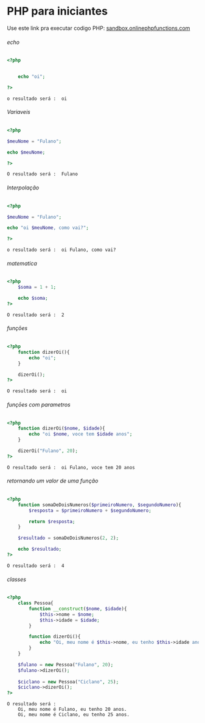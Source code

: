# PHP para iniciantes

Use este link pra executar codigo PHP: [sandbox.onlinephpfunctions.com](http://sandbox.onlinephpfunctions.com/)

###### echo
```php
<?php


    echo "oi";

?>
```
```
o resultado será :  oi
```


###### Variaveis
```php
<?php

$meuNome = "Fulano";

echo $meuNome; 

?>
```
```
O resultado será :  Fulano
```

###### Interpolação
```php
<?php

$meuNome = "Fulano";

echo "oi $meuNome, como vai?"; 

?>
```
```
o resultado será :  oi Fulano, como vai?
```

###### matematica
```php
<?php
    $soma = 1 + 1;

    echo $soma;
?>
```
```
O resultado será :  2
```


###### funçōes
```php
<?php
    function dizerOi(){
        echo "oi";
    }

    dizerOi();
?>
```
```
O resultado será :  oi
```


###### funçōes com parametros
```php
<?php
    function dizerOi($nome, $idade){
        echo "oi $nome, voce tem $idade anos";
    }

    dizerOi("Fulano", 20);
?>
```
```
O resultado será :  oi Fulano, voce tem 20 anos
```


###### retornando um valor de uma função
```php
<?php
    function somaDeDoisNumeros($primeiroNumero, $segundoNumero){
        $resposta = $primeiroNumero + $segundoNumero;

        return $resposta;
    }

    $resultado = somaDeDoisNumeros(2, 2);

    echo $resultado;
?>
```
```
O resultado será :  4
```

###### classes
```php
<?php
    class Pessoa{
        function __construct($nome, $idade){
            $this->nome = $nome;
            $this->idade = $idade;
        }

        function dizerOi(){
            echo "Oi, meu nome é $this->nome, eu tenho $this->idade anos.";
        }
    }

    $fulano = new Pessoa("Fulano", 20);
    $fulano->dizerOi();
    
    $ciclano = new Pessoa("Ciclano", 25);
    $ciclano->dizerOi();
?>
```
```
O resultado será :  
    Oi, meu nome é Fulano, eu tenho 20 anos.
    Oi, meu nome é Ciclano, eu tenho 25 anos.
```
